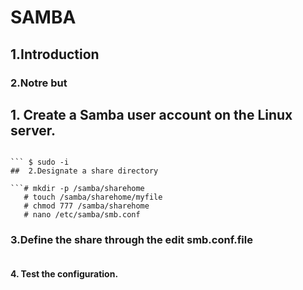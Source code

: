 # SAMBA

## 1.Introduction

### 2.Notre but 


## 1. Create a Samba user account on the Linux server. 

``` $ sudo apt-get update
```
``` $ sudo apt-get install samba
``` $ sudo -i 
##  2.Designate a share directory 

```# mkdir -p /samba/sharehome 
   # touch /samba/sharehome/myfile
   # chmod 777 /samba/sharehome
   # nano /etc/samba/smb.conf
```

###  3.Define the share through the edit smb.conf.file

```# [sharehome] path = /samba/sharehome writable = yes
```

#### 4. Test the configuration. 
```#testparm
```

```$ su sambauser
```








